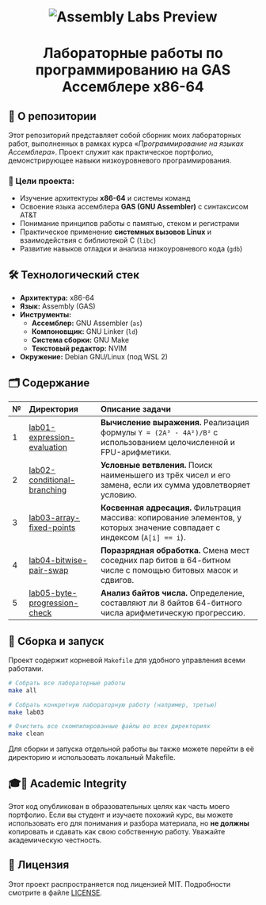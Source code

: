 <h1 align="center">
  <img src="https://cdn.imgpile.com/f/zsSyh4E_xl.jpg" align="top" alt="Assembly Labs Preview">
</h1>

<h1 align="center">
  Лабораторные работы по программированию на GAS Ассемблере x86-64
</h1>

## 📍 О репозитории

Этот репозиторий представляет собой сборник моих лабораторных работ, выполненных в рамках курса «_Программирование на языках Ассемблера_».
Проект служит как практическое портфолио, демонстрирующее навыки низкоуровневого программирования.

### 🎯 Цели проекта:
*   Изучение архитектуры **x86-64** и системы команд
*   Освоение языка ассемблера **GAS (GNU Assembler)** с синтаксисом AT&T
*   Понимание принципов работы с памятью, стеком и регистрами
*   Практическое применение **системных вызовов Linux** и взаимодействия с библиотекой C (`libc`)
*   Развитие навыков отладки и анализа низкоуровневого кода (`gdb`)

## 🛠 Технологический стек

*   **Архитектура:** x86-64
*   **Язык:** Assembly (GAS)
*   **Инструменты:**
    *   **Ассемблер:** GNU Assembler (`as`)
    *   **Компоновщик:** GNU Linker (`ld`)
    *   **Система сборки:** GNU Make
    *   **Текстовый редактор:** NVIM
*   **Окружение:** Debian GNU/Linux (под WSL 2)


## 🗂️ Содержание

| №   | Директория | Описание задачи |
| :-- | :-------- | :----------------- |
| 1   | [lab01-expression-evaluation](./lab01-expression-evaluation/)       | **Вычисление выражения.** Реализация формулы `Y = (2A³ - 4A²)/B²` с использованием целочисленной и FPU-арифметики. |
| 2   | [lab02-conditional-branching](./lab02-conditional-branching/)     | **Условные ветвления.** Поиск наименьшего из трёх чисел и его замена, если их сумма удовлетворяет условию. |
| 3   | [lab03-array-fixed-points](./lab03-array-fixed-points/)          | **Косвенная адресация.** Фильтрация массива: копирование элементов, у которых значение совпадает с индексом (`A[i] == i`). |
| 4   | [lab04-bitwise-pair-swap](./lab04-bitwise-pair-swap/)           | **Поразрядная обработка.** Смена мест соседних пар битов в 64-битном числе с помощью битовых масок и сдвигов. |
| 5   | [lab05-byte-progression-check](./lab05-byte-progression-check/) | **Анализ байтов числа.** Определение, составляют ли 8 байтов 64-битного числа арифметическую прогрессию. |

## 🚀 Сборка и запуск

Проект содержит корневой `Makefile` для удобного управления всеми работами.

```bash
# Собрать все лабораторные работы
make all

# Собрать конкретную лабораторную работу (например, третью)
make lab03

# Очистить все скомпилированные файлы во всех директориях
make clean
```

Для сборки и запуска отдельной работы вы также можете перейти в её директорию и использовать локальный Makefile.

## 🎓🙌 Academic Integrity

Этот код опубликован в образовательных целях как часть моего портфолио.
Если вы студент и изучаете похожий курс, вы можете использовать его для понимания и разбора материала, но <b>не должны</b> копировать и сдавать как свою собственную работу.
Уважайте академическую честность.

## 📄 Лицензия

Этот проект распространяется под лицензией MIT. Подробности смотрите в файле [LICENSE](LICENSE).
